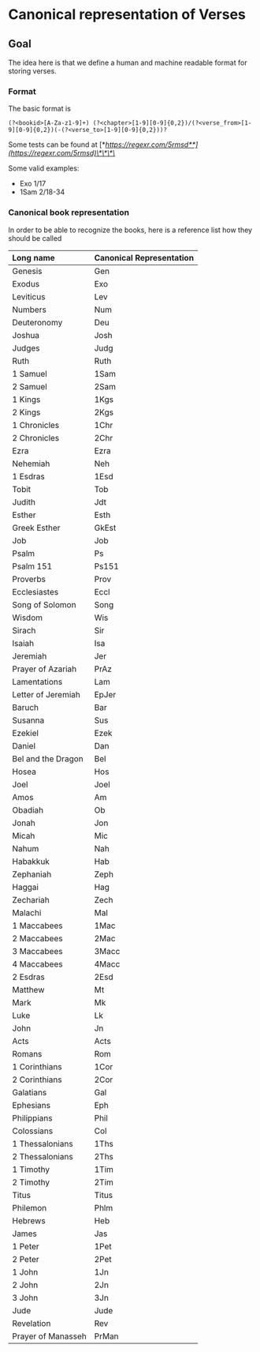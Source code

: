 # Canonical representation of Verses

## Goal

The idea here is that we define a human and machine readable format for storing verses.

### Format

The basic format is

```text
(?<bookid>[A-Za-z1-9]+) (?<chapter>[1-9][0-9]{0,2})/(?<verse_from>[1-9][0-9]{0,2})(-(?<verse_to>[1-9][0-9]{0,2}))?
```

Some tests can be found at [**https://regexr.com/5rmsd**](https://regexr.com/5rmsd)\*\*\*\*

Some valid examples:

* Exo 1/17
* 1Sam 2/18-34

### **Canonical book representation**

In order to be able to recognize the books, here is a reference list how they should be called

| Long name | Canonical Representation |
| :--- | :--- |
| Genesis | Gen |
| Exodus | Exo |
| Leviticus | Lev |
| Numbers | Num |
| Deuteronomy | Deu |
| Joshua | Josh |
| Judges | Judg |
| Ruth | Ruth |
| 1 Samuel | 1Sam |
| 2 Samuel | 2Sam |
| 1 Kings | 1Kgs |
| 2 Kings | 2Kgs |
| 1 Chronicles | 1Chr |
| 2 Chronicles | 2Chr |
| Ezra | Ezra |
| Nehemiah | Neh |
| 1 Esdras | 1Esd |
| Tobit | Tob |
| Judith | Jdt |
| Esther | Esth |
| Greek Esther | GkEst |
| Job | Job |
| Psalm | Ps |
| Psalm 151 | Ps151 |
| Proverbs | Prov |
| Ecclesiastes | Eccl |
| Song of Solomon | Song |
| Wisdom | Wis |
| Sirach | Sir |
| Isaiah | Isa |
| Jeremiah | Jer |
| Prayer of Azariah | PrAz |
| Lamentations | Lam |
| Letter of Jeremiah | EpJer |
| Baruch | Bar |
| Susanna | Sus |
| Ezekiel | Ezek |
| Daniel | Dan |
| Bel and the Dragon | Bel |
| Hosea | Hos |
| Joel | Joel |
| Amos | Am |
| Obadiah | Ob |
| Jonah | Jon |
| Micah | Mic |
| Nahum | Nah |
| Habakkuk | Hab |
| Zephaniah | Zeph |
| Haggai | Hag |
| Zechariah | Zech |
| Malachi | Mal |
| 1 Maccabees | 1Mac |
| 2 Maccabees | 2Mac |
| 3 Maccabees | 3Macc |
| 4 Maccabees | 4Macc |
| 2 Esdras | 2Esd |
| Matthew | Mt |
| Mark | Mk |
| Luke | Lk |
| John | Jn |
| Acts | Acts |
| Romans | Rom |
| 1 Corinthians | 1Cor |
| 2 Corinthians | 2Cor |
| Galatians | Gal |
| Ephesians | Eph |
| Philippians | Phil |
| Colossians | Col |
| 1 Thessalonians | 1Ths |
| 2 Thessalonians | 2Ths |
| 1 Timothy | 1Tim |
| 2 Timothy | 2Tim |
| Titus | Titus |
| Philemon | Phlm |
| Hebrews | Heb |
| James | Jas |
| 1 Peter | 1Pet |
| 2 Peter | 2Pet |
| 1 John | 1Jn |
| 2 John | 2Jn |
| 3 John | 3Jn |
| Jude | Jude |
| Revelation | Rev |
| Prayer of Manasseh | PrMan |

